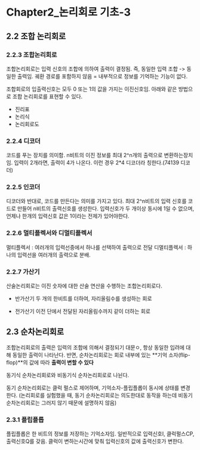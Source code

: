# Chapter2_논리회로 기초-3

2.2 조합 논리회로
---

### 2.2.3 조합논리회로
조합논리회로는 입력 신호의 조합에 의하여 출력이 결정됨. 즉, 동일한 입력 조합 -> 동일한 출력임. 궤환 경로를 포함하지 않음 = 내부적으로 정보를 기억하는 기능이 없다.

조합회로의 입출력신호는 모두 0 또는 1의 값을 가지는 이진신호임. 아래와 같은 방법으로 조합 논리회로를 표현할 수 있다.
* 진리표
* 논리식
* 논리회로도

### 2.2.4 디코더
코드를 푸는 장치를 의미함. n비트의 이진 정보를 최대 2^n개의 출력으로 변환하는장치임. 입력이 2개라면, 출력이 4가 나온다. 이런 경우 2*4 디코더라 칭한다.(74139 디코더)

### 2.2.5 인코더
디코더와 반대로, 코드를 만든다는 의미를 가지고 있다. 최대 2^n비트의 입력 신호를 코드로 만들어 n비트의 출력신호를 생성한다. 입력신호가 두 개이상 동시에 1일 수 없으며, 언제나 한개의 입력신호 값은 1이라는 전제가 있어야한다. 

### 2.2.6 멀티플렉서와 디멀티플렉서
멀티플렉서 : 여러개의 입력선중에서 하나를 선택하여 출력으로 전달
디멀티플렉서 : 하나의 입력선을 여러개의 출력으로 분배.


### 2.2.7 가산기
산술논리회로는 이진 숫자에 대한 산술 연산을 수행하는 조합논리회로다. 


* 반가산기
  두 개의 한비트를 더하여, 자리올림수를 생성하는 회로

* 전가산기
  이전 단에서 전달된 자리올림수까지 같이 더하는 회로
  
2.3 순차논리회로
---
조합논리회로의 출력은 입력의 조합에 의해서 결정되기 대문ㅇ, 항상 동일한 입려에 대해 동일한 출력이 나타난다. 반면, 순차논리회로는 회로 내부에 있는 **기억 소자(flip-flop)**의 값에 따라 **출력이 변할 수 있다**

동기식 순차논리회로와 비동기식 순차논리회로로 나뉜다.

동기 순차논리회로는 클럭 펄스로 제어하며, 기억소자-플립플롭이 동시에 상태를 변경한다. (논리회로를 실험했을 때, 동기 순차논리회로는 의도한대로 동작을 하는데 비동기 순차논리회로는 그러지 않기 때문에 설명하지 않음)

### 2.3.1 플립플롭
플립플롭은 한 비트의 정보를 저장하는 기억소자임. 일반적으로 입력신호I, 클럭펄스CP, 출력신호Q를 갖음. 클럭이 변하는시간에 맞춰 입력신호의 값에 출력신호가 변한다.
